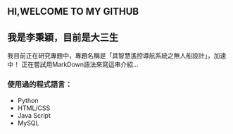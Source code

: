## HI,WELCOME TO MY GITHUB
## 我是李秉穎，目前是大三生
我目前正在研究專題中，專題名稱是「具智慧遙控導航系統之無人船設計」，加速中！
正在嘗試用MarkDown語法來寫這串介紹...

### 使用過的程式語言：
- Python
- HTML/CSS
- Java Script
- MySQL
